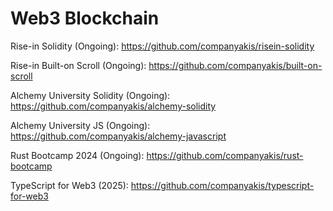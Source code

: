 # Web3 Blockchain

Rise-in Solidity (Ongoing):
https://github.com/companyakis/risein-solidity

Rise-in Built-on Scroll (Ongoing):
https://github.com/companyakis/built-on-scroll

Alchemy University Solidity (Ongoing):
https://github.com/companyakis/alchemy-solidity

Alchemy University JS (Ongoing):
https://github.com/companyakis/alchemy-javascript

Rust Bootcamp 2024 (Ongoing):
https://github.com/companyakis/rust-bootcamp

TypeScript for Web3 (2025):
https://github.com/companyakis/typescript-for-web3
